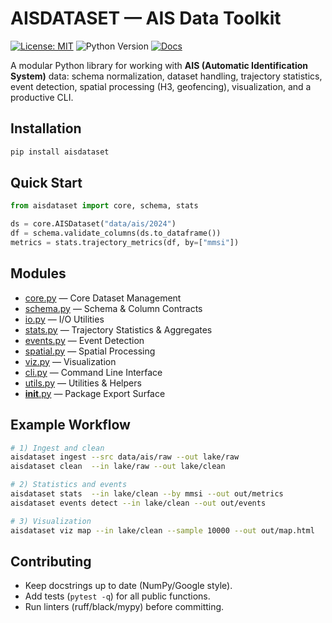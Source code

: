 # AISDATASET — AIS Data Toolkit

[![License: MIT](https://img.shields.io/badge/license-MIT-green.svg)](../LICENSE)
![Python Version](https://img.shields.io/badge/python-3.9%2B-blue)
[![Docs](https://img.shields.io/badge/docs-ready-blue.svg)](./)

A modular Python library for working with **AIS (Automatic Identification System)** data: schema normalization, dataset handling,
trajectory statistics, event detection, spatial processing (H3, geofencing), visualization, and a productive CLI.

## Installation

```bash
pip install aisdataset
```

## Quick Start

```python
from aisdataset import core, schema, stats

ds = core.AISDataset("data/ais/2024")
df = schema.validate_columns(ds.to_dataframe())
metrics = stats.trajectory_metrics(df, by=["mmsi"])
```

## Modules

- [core.py](modules/core.md) — Core Dataset Management  
- [schema.py](modules/schema.md) — Schema & Column Contracts  
- [io.py](modules/io.md) — I/O Utilities  
- [stats.py](modules/stats.md) — Trajectory Statistics & Aggregates  
- [events.py](modules/events.md) — Event Detection  
- [spatial.py](modules/spatial.md) — Spatial Processing  
- [viz.py](modules/viz.md) — Visualization  
- [cli.py](modules/cli.md) — Command Line Interface  
- [utils.py](modules/utils.md) — Utilities & Helpers  
- [__init__.py](modules/__init__.md) — Package Export Surface  

## Example Workflow

```bash
# 1) Ingest and clean
aisdataset ingest --src data/ais/raw --out lake/raw
aisdataset clean  --in lake/raw --out lake/clean

# 2) Statistics and events
aisdataset stats  --in lake/clean --by mmsi --out out/metrics
aisdataset events detect --in lake/clean --out out/events

# 3) Visualization
aisdataset viz map --in lake/clean --sample 10000 --out out/map.html
```

## Contributing

- Keep docstrings up to date (NumPy/Google style).  
- Add tests (`pytest -q`) for all public functions.  
- Run linters (ruff/black/mypy) before committing.
